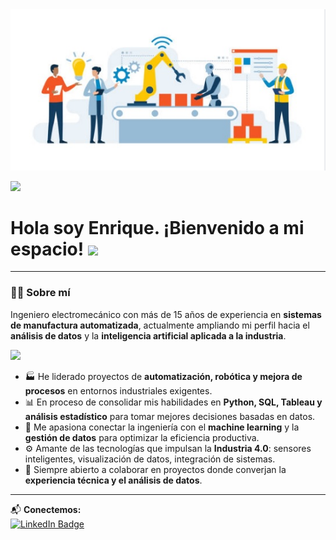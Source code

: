<div id="header" align="center">
  <img decoding="async" src="roboticmanufdata01.jpg" width="800"/>
</div>

[![](https://img.shields.io/badge/LinkedIn-0077B5?style=for-the-badge&logo=linkedin&logoColor=white)](www.linkedin.com/in/enrique-sl-gonzalez)

<h1>
  Hola soy Enrique. ¡Bienvenido a mi espacio!
  <img decoding="async" src="https://media.giphy.com/media/hvRJCLFzcasrR4ia7z/giphy.gif" width="30px"/>
</h1>

---
 <div id="header" align="left">

### 👨‍💻 Sobre mí

Ingeniero electromecánico con más de 15 años de experiencia en **sistemas de manufactura automatizada**, actualmente ampliando mi perfil hacia el **análisis de datos** y la **inteligencia artificial aplicada a la industria**.

<img src="https://media.giphy.com/media/qgQUggAC3Pfv687qPC/giphy.gif" width="30">

- 🏭 He liderado proyectos de **automatización, robótica y mejora de procesos** en entornos industriales exigentes.
- 📊 En proceso de consolidar mis habilidades en **Python, SQL, Tableau y análisis estadístico** para tomar mejores decisiones basadas en datos.
- 🧠 Me apasiona conectar la ingeniería con el **machine learning** y la **gestión de datos** para optimizar la eficiencia productiva.
- ⚙️ Amante de las tecnologías que impulsan la **Industria 4.0**: sensores inteligentes, visualización de datos, integración de sistemas.
- 🤝 Siempre abierto a colaborar en proyectos donde converjan la **experiencia técnica y el análisis de datos**.

---

📬 **Conectemos:**  
[![LinkedIn Badge](https://img.shields.io/badge/-Enrique%20Slim-blue?style=flat&logo=Linkedin&logoColor=white)](www.linkedin.com/in/enrique-sl-gonzalez)

</div>
<!--
## Hi there 👋
**ENRIQUESLGFP7/ENRIQUESLGFP7** is a ✨ _special_ ✨ repository because its `README.md` (this file) appears on your GitHub profile.
Here are some ideas to get you started:
- 🔭 I’m currently working on ...
- 🌱 I’m currently learning ...
- 👯 I’m looking to collaborate on ...
- 🤔 I’m looking for help with ...
- 💬 Ask me about ...
- 📫 How to reach me: ...
- 😄 Pronouns: ...
- ⚡ Fun fact: ...
-->
